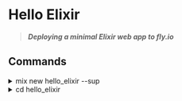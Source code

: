 Hello Elixir
============

> ***Deploying a minimal Elixir web app to fly.io***

Commands
--------

<details>
    <summary>mix new hello_elixir --sup</summary>

```
* creating README.md
* creating .formatter.exs
* creating .gitignore
* creating mix.exs
* creating lib
* creating lib/hello_elixir.ex
* creating lib/hello_elixir/application.ex
* creating test
* creating test/test_helper.exs
* creating test/hello_elixir_test.exs

Your Mix project was created successfully.
You can use "mix" to compile it, test it, and more:

    cd hello_elixir
    mix test

Run "mix help" for more commands.
```

</details>

<details>
    <summary>cd hello_elixir</summary>
</details>